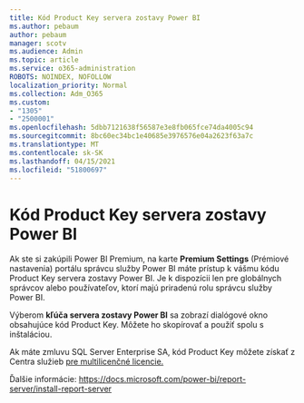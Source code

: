 ```yaml
---
title: Kód Product Key servera zostavy Power BI
ms.author: pebaum
author: pebaum
manager: scotv
ms.audience: Admin
ms.topic: article
ms.service: o365-administration
ROBOTS: NOINDEX, NOFOLLOW
localization_priority: Normal
ms.collection: Adm_O365
ms.custom:
- "1305"
- "2500001"
ms.openlocfilehash: 5dbb7121638f56587e3e8fb065fce74da4005c94
ms.sourcegitcommit: 8bc60ec34bc1e40685e3976576e04a2623f63a7c
ms.translationtype: MT
ms.contentlocale: sk-SK
ms.lasthandoff: 04/15/2021
ms.locfileid: "51800697"
---
```

# <a name="power-bi-report-server-product-key"></a>Kód Product Key servera zostavy Power BI

Ak ste si zakúpili Power BI Premium, na karte **Premium Settings** (Prémiové nastavenia) portálu správcu služby Power BI máte prístup k vášmu kódu Product Key servera zostavy Power BI. Je k dispozícii len pre globálnych správcov alebo používateľov, ktorí majú priradenú rolu správcu služby Power BI.

Výberom **kľúča servera zostavy Power BI** sa zobrazí dialógové okno obsahujúce kód Product Key. Môžete ho skopírovať a použiť spolu s inštaláciou.

Ak máte zmluvu SQL Server Enterprise SA, kód Product Key môžete získať z Centra služieb [pre multilicenčné licencie.](https://www.microsoft.com/Licensing/servicecenter/)

Ďalšie informácie: https://docs.microsoft.com/power-bi/report-server/install-report-server
